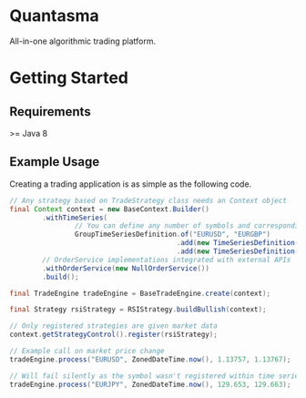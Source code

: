 # Quantasma

All-in-one algorithmic trading platform.

# Getting Started

## Requirements

&gt;= Java 8

## Example Usage

Creating a trading application is as simple as the following code.

``` java
// Any strategy based on TradeStrategy class needs an Context object
final Context context = new BaseContext.Builder()
        .withTimeSeries(
                // You can define any number of symbols and corresponding time windows.
                GroupTimeSeriesDefinition.of("EURUSD", "EURGBP")
                                         .add(new TimeSeriesDefinition(CandlePeriod.M1, 100))
                                         .add(new TimeSeriesDefinition(CandlePeriod.M5, 100)))
        // OrderService implementations integrated with external APIs
        .withOrderService(new NullOrderService())
        .build();

final TradeEngine tradeEngine = BaseTradeEngine.create(context);

final Strategy rsiStrategy = RSIStrategy.buildBullish(context);

// Only registered strategies are given market data
context.getStrategyControl().register(rsiStrategy);

// Example call on market price change
tradeEngine.process("EURUSD", ZonedDateTime.now(), 1.13757, 1.13767);

// Will fail silently as the symbol wasn't registered within time series definitions
tradeEngine.process("EURJPY", ZonedDateTime.now(), 129.653, 129.663);
```

